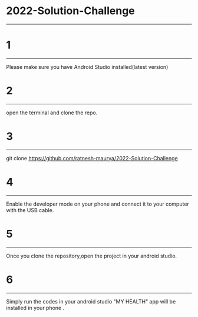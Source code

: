 # 2022-Solution-Challenge
 ---------- 

# 1
---------
Please make sure you have Android Studio  installed(latest version)

# 2
---------
open the terminal and clone the repo.

 # 3
 ---------
 git clone https://github.com/ratnesh-maurya/2022-Solution-Challenge

# 4
-----------
Enable the developer mode on your phone and connect it to your computer with the USB cable.

# 5
---------
Once you clone the repository,open the project in your android studio.

# 6 
----------
Simply run the codes in your android studio "MY HEALTH" app will be installed in your phone .
